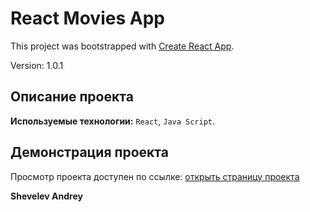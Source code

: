 # React Movies App

This project was bootstrapped with [Create React App](https://github.com/facebook/create-react-app).

Version: 1.0.1

## Описание проекта

**Используемые технологии:** `React`, `Java Script`.

## Демонстрация проекта

Просмотр проекта доступен по ссылке:
[открыть страницу проекта](https://andrey-shevelev-web.github.io/react_movies/)

**Shevelev Andrey**
